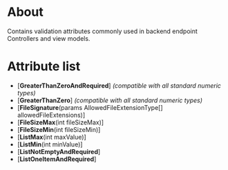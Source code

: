 # About

Contains validation attributes commonly used in backend endpoint Controllers and view models.

# Attribute list

- [**GreaterThanZeroAndRequired**] *(compatible with all standard numeric types)*
- [**GreaterThanZero**] *(compatible with all standard numeric types)*
- [**FileSignature**(params AllowedFileExtensionType[] allowedFileExtensions)]
- [**FileSizeMax**(int fileSizeMax)]
- [**FileSizeMin**(int fileSizeMin)]
- [**ListMax**(int maxValue)]
- [**ListMin**(int minValue)]
- [**ListNotEmptyAndRequired**]
- [**ListOneItemAndRequired**]